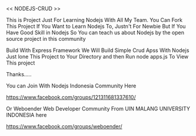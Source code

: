 <<  NODEJS-CRUD  >>

This is Project Just For Learning Nodejs With All My Team. 
You Can Fork This Project If You Want to Learn Nodejs To, 
Justn't For Newbie But If You Have
Good Skill in Nodejs So You can teach us about Nodejs by 
the open source project in this community

Build With Express Framework We Will Build Simple Crud Apss
With Nodejs Just lone This Project to Your Directory and 
then Run node apps.js To View This project


Thanks.....


You can Join With Nodejs Indonesia Community  Here 

https://www.facebook.com/groups/121311681337610/

Or Weboender Web Developer Community From UIN MALANG UNIVERSITY INDONESIA here 

https://www.facebook.com/groups/weboender/
